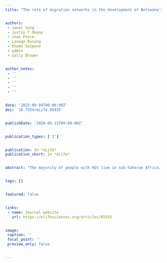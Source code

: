```yaml
---
title: "The role of migration networks in the development of Botswana's generalized HIV epidemic"


authors:
 - Janet Song
 - Justin T Okano
 - Joan Ponce
 - Lesego Busang
 - Khumo Seipone
 - admin
 - Sally Blower


author_notes:
 - ''
 - ''
 - ''
 - ''
 - ''


date: '2023-09-04T00:00:00Z'
doi: '10.7554/eLife.85435'


publishDate: '2020-05-31T09:00:00Z'


publication_types: ['2']


publication: In *eLife*
publication_short: In *eLife*


abstract: "The majority of people with HIV live in sub-Saharan Africa, where epidemics are generalized. For these epidemics to develop, populations need to be mobile. However, the role of population-level mobility in the development of generalized HIV epidemics has not been studied. Here we do so by studying historical migration data from Botswana, which has one of the most severe generalized HIV epidemics worldwide; HIV prevalence was 21% in 2021. The country reported its first AIDS case in 1985 when it began to rapidly urbanize. We hypothesize that, during the development of Botswana's epidemic, the population was extremely mobile and the country was highly connected by substantial migratory flows. We test this mobility hypothesis by conducting a network analysis using a historical time series (1981-2011) of micro-census data from Botswana. Our results support our hypothesis. We found complex migration networks with very high rates of rural-to-urban, and urban-to-rural, migration: 10% of the population moved annually. Mining towns (where AIDS cases were first reported, and risk behavior was high) were important in-flow and out-flow migration hubs, suggesting that they functioned as 'core groups' for HIV transmission and dissemination. Migration networks could have dispersed HIV throughout Botswana and generated the current hyperendemic epidemic."


tags: []


featured: false


links:
 - name: Journal website
   url: https://elifesciences.org/articles/85435


image:
 caption: ''
 focal_point: ''
 preview_only: false


---
```

